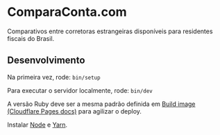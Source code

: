 # ComparaConta.com

Comparativos entre corretoras estrangeiras disponíveis para residentes fiscais do Brasil.

## Desenvolvimento

Na primeira vez, rode: `bin/setup`

Para executar o servidor localmente, rode: `bin/dev`

A versão Ruby deve ser a mesma padrão definida em [Build image (Cloudflare Pages docs)](https://developers.cloudflare.com/pages/configuration/build-image/) para agilizar o deploy.

Instalar [Node](https://nodejs.org) e [Yarn](https://yarnpkg.com).
